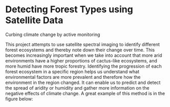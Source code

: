 # Detecting Forest Types using Satellite Data
Curbing climate change by active monitoring

This project attempts to use satellite spectral imaging to identify different forest ecosystems and thereby note down their change over time. This becomes increasingly important when we take into account that more arid environments have a higher proportions of cactus-like ecosystems, and more humid have more tropic forestry. Identifying the progression of each forest ecosystem in a specific region helps us understand what environmental factors are more prevalent and therefore how the environment in the region changed. It can enable us to predict and detect the spread of aridity or humidity and gather more information on the negative effects of climate change. A great example of this method is in the figure below:
